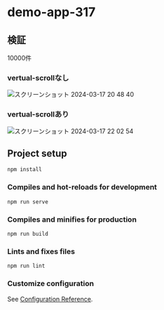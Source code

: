 # demo-app-317

## 検証
10000件

### vertual-scrollなし

![スクリーンショット 2024-03-17 20 48 40](https://github.com/nobuaki0331/demo-vertual-scroll/assets/50097614/1652d527-0d95-4250-99c5-f1c117967f7f)

### vertual-scrollあり

![スクリーンショット 2024-03-17 22 02 54](https://github.com/nobuaki0331/demo-vertual-scroll/assets/50097614/3a35790e-398e-455d-a5e9-b3864b19be1c)


## Project setup
```
npm install
```

### Compiles and hot-reloads for development
```
npm run serve
```

### Compiles and minifies for production
```
npm run build
```

### Lints and fixes files
```
npm run lint
```

### Customize configuration
See [Configuration Reference](https://cli.vuejs.org/config/).
